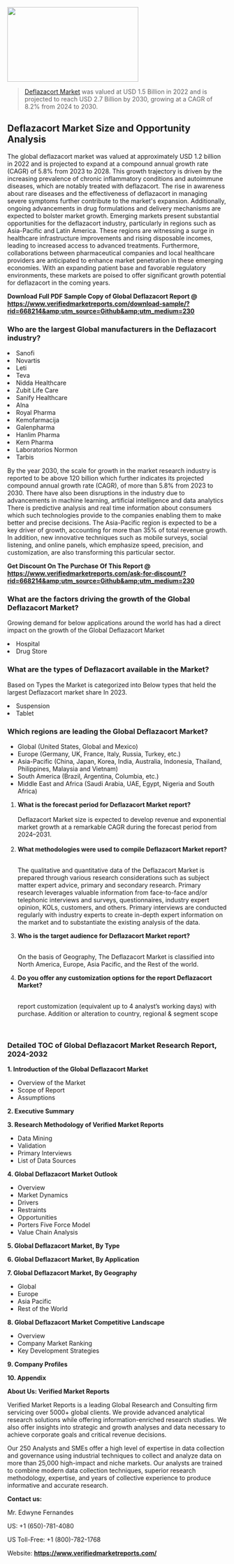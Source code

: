 <img src="https://ffe5etoiles.com/wp-content/uploads/2024/12/MST1-300x171.png" alt="" width="300" height="171" class="alignnone size-medium wp-image-20088" /><blockquote><p><p><a href="https://www.verifiedmarketreports.com/download-sample/?rid=668214&utm_source=Github&utm_medium=230" target="_blank">Deflazacort Market</a> was valued at USD 1.5 Billion in 2022 and is projected to reach USD 2.7 Billion by 2030, growing at a CAGR of 8.2% from 2024 to 2030.</p></blockquote><p><h2>Deflazacort Market Size and Opportunity Analysis</h2> The global deflazacort market was valued at approximately USD 1.2 billion in 2022 and is projected to expand at a compound annual growth rate (CAGR) of 5.8% from 2023 to 2028. This growth trajectory is driven by the increasing prevalence of chronic inflammatory conditions and autoimmune diseases, which are notably treated with deflazacort. The rise in awareness about rare diseases and the effectiveness of deflazacort in managing severe symptoms further contribute to the market's expansion. Additionally, ongoing advancements in drug formulations and delivery mechanisms are expected to bolster market growth. Emerging markets present substantial opportunities for the deflazacort industry, particularly in regions such as Asia-Pacific and Latin America. These regions are witnessing a surge in healthcare infrastructure improvements and rising disposable incomes, leading to increased access to advanced treatments. Furthermore, collaborations between pharmaceutical companies and local healthcare providers are anticipated to enhance market penetration in these emerging economies. With an expanding patient base and favorable regulatory environments, these markets are poised to offer significant growth potential for deflazacort in the coming years. </p><p class=""><strong>Download Full PDF Sample Copy of Global Deflazacort Report @ <a href="https://www.verifiedmarketreports.com/download-sample/?rid=668214&amp;utm_source=Github&amp;utm_medium=230" target="_blank">https://www.verifiedmarketreports.com/download-sample/?rid=668214&amp;utm_source=Github&amp;utm_medium=230</a></strong></p><h3 id="" class="">Who are the largest Global manufacturers in the Deflazacort industry?</h3><p><li>Sanofi</li><li> Novartis</li><li> Leti</li><li> Teva</li><li> Nidda Healthcare</li><li> Zubit Life Care</li><li> Sanify Healthcare</li><li> Alna</li><li> Royal Pharma</li><li> Kemofarmacija</li><li> Galenpharma</li><li> Hanlim Pharma</li><li> Kern Pharma</li><li> Laboratorios Normon</li><li> Tarbis</li></p><div class=""><div class="" dir="" data-message-author-role="" data-message-id="" data-message-model-slug=""><div class=""><div class=""><div class=""><div class="" dir="" data-message-author-role="" data-message-id="" data-message-model-slug=""><div class=""><div class=""><p>By the year 2030, the scale for growth in the market research industry is reported to be above 120 billion which further indicates its projected compound annual growth rate (CAGR), of more than 5.8% from 2023 to 2030. There have also been disruptions in the industry due to advancements in machine learning, artificial intelligence and data analytics There is predictive analysis and real time information about consumers which such technologies provide to the companies enabling them to make better and precise decisions. The Asia-Pacific region is expected to be a key driver of growth, accounting for more than 35% of total revenue growth. In addition, new innovative techniques such as mobile surveys, social listening, and online panels, which emphasize speed, precision, and customization, are also transforming this particular sector.</p><p><strong>Get Discount On The Purchase Of This Report @&nbsp; <a href="https://www.verifiedmarketreports.com/ask-for-discount/?rid=668214&amp;utm_source=Github&amp;utm_medium=230" target="_blank">https://www.verifiedmarketreports.com/ask-for-discount/?rid=668214&amp;utm_source=Github&amp;utm_medium=230</a></strong></p></div></div></div></div></div></div></div></div><h3 id="" class="">What are the factors driving the growth of the Global Deflazacort Market?</h3><p id="" class="">Growing demand for below applications around the world has had a direct impact on the growth of the Global Deflazacort Market</p><p id="" class=""><li>Hospital</li><li> Drug Store</li></p><h3 id="" class="">What are the types of Deflazacort available in the Market?</h3><p id="" class="">Based on Types the Market is categorized into Below types that held the largest Deflazacort market share In 2023.</p><p id="" class=""><li>Suspension</li><li> Tablet</li></p><h3 id="" class="">Which regions are leading the Global Deflazacort Market?</h3><ul><li>Global (United States, Global and Mexico)</li><li>Europe (Germany, UK, France, Italy, Russia, Turkey, etc.)</li><li>Asia-Pacific (China, Japan, Korea, India, Australia, Indonesia, Thailand, Philippines, Malaysia and Vietnam)</li><li>South America (Brazil, Argentina, Columbia, etc.)</li><li>Middle East and Africa (Saudi Arabia, UAE, Egypt, Nigeria and South Africa)</li></ul><p><ol><li><strong>What is the forecast period for Deflazacort Market report?<br /></strong><br /><span data-sheets-root="1" data-sheets-value="{&quot;1&quot;:2,&quot;2&quot;:&quot;XXXX size is expected to develop revenue and exponential market growth at a remarkable CAGR during the forecast period from 2024&ndash;2030.&quot;}" data-sheets-userformat="{&quot;2&quot;:12674,&quot;4&quot;:{&quot;1&quot;:2,&quot;2&quot;:16776960},&quot;10&quot;:2,&quot;11&quot;:0,&quot;15&quot;:&quot;Arial&quot;,&quot;16&quot;:12}">Deflazacort Market size is expected to develop revenue and exponential market growth at a remarkable CAGR during the forecast period from 2024&ndash;2031.</span><br /><br /></li><li><strong>What methodologies were used to compile Deflazacort Market report?<br /><br /></strong><p>The qualitative and quantitative data of the&nbsp;Deflazacort Market is prepared through various research considerations such as subject matter expert advice, primary and secondary research. Primary research leverages valuable information from face-to-face and/or telephonic interviews and surveys, questionnaires, industry expert opinion, KOLs, customers, and others. Primary interviews are conducted regularly with industry experts to create in-depth expert information on the market and to substantiate the existing analysis of the data.&nbsp;</p></li><li><strong>Who is the target audience for Deflazacort Market report?<br /><br /></strong><p>On the basis of Geography, The&nbsp;Deflazacort Market is classified into North America, Europe, Asia Pacific, and the Rest of the world.</p></li><li><strong>Do you offer any customization options for the report Deflazacort Market?<br /><br /></strong><p>report customization (equivalent up to 4 analyst&rsquo;s working days) with purchase. Addition or alteration to country, regional &amp; segment scope</p><p>&nbsp;</p></li></ol></p><h3 id="" class="">Detailed TOC of Global Deflazacort Market Research Report, 2024-2032</h3><p id="" class=""><strong>1. Introduction of the Global Deflazacort Market</strong></p><ul><li>Overview of the Market</li><li>Scope of Report</li><li>Assumptions</li></ul><p id="" class=""><strong>2. Executive Summary</strong></p><p id="" class=""><strong>3. Research Methodology of&nbsp;Verified Market Reports</strong></p><ul><li>Data Mining</li><li>Validation</li><li>Primary Interviews</li><li>List of Data Sources</li></ul><p id="" class=""><strong>4. Global Deflazacort Market Outlook</strong></p><ul><li>Overview</li><li>Market Dynamics</li><li>Drivers</li><li>Restraints</li><li>Opportunities</li><li>Porters Five Force Model</li><li>Value Chain Analysis</li></ul><p id="" class=""><strong>5. Global Deflazacort Market, By&nbsp;Type</strong></p><p id="" class=""><strong>6. Global Deflazacort Market, By Application</strong></p><p id="" class=""><strong>7. Global Deflazacort Market, By Geography</strong></p><ul><li>Global</li><li>Europe</li><li>Asia Pacific</li><li>Rest of the World</li></ul><p id="" class=""><strong>8. Global Deflazacort Market Competitive Landscape</strong></p><ul><li>Overview</li><li>Company Market Ranking</li><li>Key Development Strategies</li></ul><p id="" class=""><strong>9. Company Profiles</strong></p><p id="" class=""><strong>10. Appendix</strong></p><p id="" class=""><strong>About Us: Verified Market Reports</strong></p><p id="" class="">Verified Market Reports is a leading Global Research and Consulting firm servicing over 5000+ global clients. We provide advanced analytical research solutions while offering information-enriched research studies. We also offer insights into strategic and growth analyses and data necessary to achieve corporate goals and critical revenue decisions.</p><p id="" class="">Our 250 Analysts and SMEs offer a high level of expertise in data collection and governance using industrial techniques to collect and analyze data on more than 25,000 high-impact and niche markets. Our analysts are trained to combine modern data collection techniques, superior research methodology, expertise, and years of collective experience to produce informative and accurate research.</p><p id="" class=""><strong>Contact us:</strong></p><p id="" class="">Mr. Edwyne Fernandes</p><p id="" class="">US: +1 (650)-781-4080</p><p id="" class="">US Toll-Free: +1 (800)-782-1768</p><p id="" class="">Website: <a target="" data-test-app-aware-link=""><strong>https://www.verifiedmarketreports.com/</strong></a></p>

